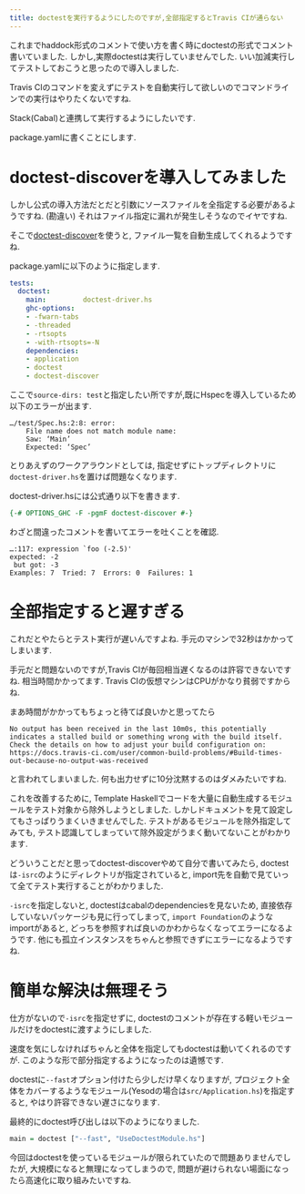 ```yaml
---
title: doctestを実行するようにしたのですが,全部指定するとTravis CIが通らない
---
```


これまでhaddock形式のコメントで使い方を書く時にdoctestの形式でコメント書いていました.
しかし,実際doctestは実行していませんでした.
いい加減実行してテストしておこうと思ったので導入しました.

Travis CIのコマンドを変えずにテストを自動実行して欲しいのでコマンドラインでの実行はやりたくないですね.

Stack(Cabal)と連携して実行するようにしたいです.

package.yamlに書くことにします.

# doctest-discoverを導入してみました

しかし公式の導入方法だとだと引数にソースファイルを全指定する必要があるようですね.
(勘違い)
それはファイル指定に漏れが発生しそうなのでイヤですね.

そこで[doctest-discover](https://github.com/karun012/doctest-discover)を使うと,
ファイル一覧を自動生成してくれるようですね.

package.yamlに以下のように指定します.

~~~yaml
tests:
  doctest:
    main:         doctest-driver.hs
    ghc-options:
    - -fwarn-tabs
    - -threaded
    - -rtsopts
    - -with-rtsopts=-N
    dependencies:
    - application
    - doctest
    - doctest-discover
~~~

ここで`source-dirs: test`と指定したい所ですが,既にHspecを導入しているため以下のエラーが出ます.

~~~
…/test/Spec.hs:2:8: error:
    File name does not match module name:
    Saw: ‘Main’
    Expected: ‘Spec’
~~~

とりあえずのワークアラウンドとしては,
指定せずにトップディレクトリに`doctest-driver.hs`を置けば問題なくなります.

doctest-driver.hsには公式通り以下を書きます.

~~~hs
{-# OPTIONS_GHC -F -pgmF doctest-discover #-}
~~~

わざと間違ったコメントを書いてエラーを吐くことを確認.

~~~
…:117: expression `foo (-2.5)'
expected: -2
 but got: -3
Examples: 7  Tried: 7  Errors: 0  Failures: 1
~~~

# 全部指定すると遅すぎる

これだとやたらとテスト実行が遅いんですよね.
手元のマシンで32秒はかかってしまいます.

手元だと問題ないのですが,Travis CIが毎回相当遅くなるのは許容できないですね.
相当時間かかってます.
Travis CIの仮想マシンはCPUがかなり貧弱ですからね.

まあ時間がかかってもちょっと待てば良いかと思ってたら

~~~
No output has been received in the last 10m0s, this potentially indicates a stalled build or something wrong with the build itself.
Check the details on how to adjust your build configuration on: https://docs.travis-ci.com/user/common-build-problems/#Build-times-out-because-no-output-was-received
~~~

と言われてしまいました.
何も出力せずに10分沈黙するのはダメみたいですね.

これを改善するために,
Template Haskellでコードを大量に自動生成するモジュールをテスト対象から除外しようとしました.
しかしドキュメントを見て設定してもさっぱりうまくいきませんでした.
テストがあるモジュールを除外指定してみても,
テスト認識してしまっていて除外設定がうまく動いてないことがわかります.

どういうことだと思ってdoctest-discoverやめて自分で書いてみたら,
doctestは`-isrc`のようにディレクトリが指定されていると,
import先を自動で見ていって全てテスト実行することがわかりました.

`-isrc`を指定しないと,
doctestはcabalのdependenciesを見ないため,
直接依存していないパッケージも見に行ってしまって,
`import Foundation`のようなimportがあると,
どっちを参照すれば良いのかわからなくなってエラーになるようです.
他にも孤立インスタンスをちゃんと参照できずにエラーになるようですね.

# 簡単な解決は無理そう

仕方がないので`-isrc`を指定せずに,
doctestのコメントが存在する軽いモジュールだけをdoctestに渡すようにしました.

速度を気にしなければちゃんと全体を指定してもdoctestは動いてくれるのですが.
このような形で部分指定するようになったのは遺憾です.

doctestに`--fast`オプション付けたら少しだけ早くなりますが,
プロジェクト全体をカバーするようなモジュール(Yesodの場合は`src/Application.hs`)を指定すると,
やはり許容できない遅さになります.

最終的にdoctest呼び出しは以下のようになりました.

~~~hs
main = doctest ["--fast", "UseDoctestModule.hs"]
~~~

今回はdoctestを使っているモジュールが限られていたので問題ありませんでしたが,
大規模になると無理になってしまうので,
問題が避けられない場面になったら高速化に取り組みたいですね.

